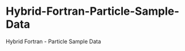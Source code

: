 Hybrid-Fortran-Particle-Sample-Data
===================================

Hybrid Fortran - Particle Sample Data
